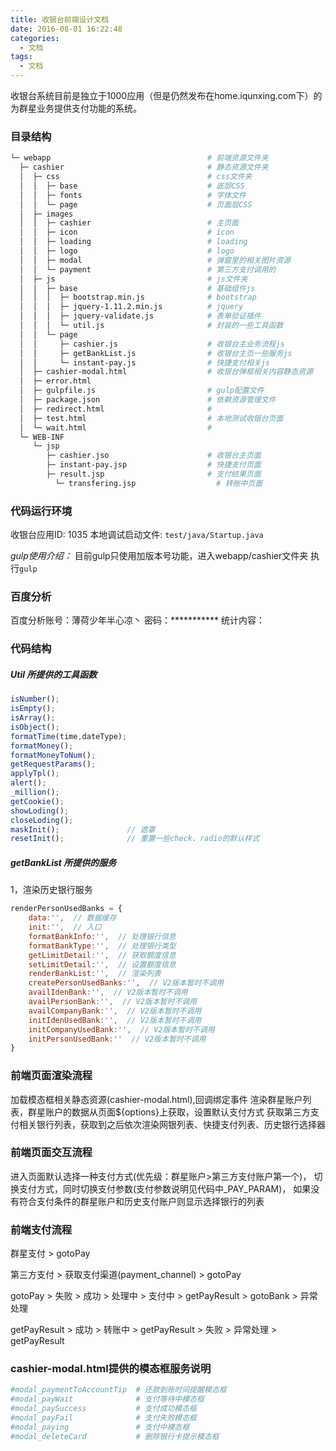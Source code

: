 ```yaml
---
title: 收银台前端设计文档
date: 2016-08-01 16:22:48
categories: 
  - 文档
tags: 
  - 文档
---
```


收银台系统目前是独立于1000应用（但是仍然发布在home.iqunxing.com下）的为群星业务提供支付功能的系统。
<!--more-->

### 目录结构

```bash
└─ webapp                                   # 前端资源文件夹
  ├─ cashier                                # 静态资源文件夹
  │  ├─ css                                 # css文件夹
  │  │  ├─ base                             # 底层CSS
  │  │  ├─ fonts                            # 字体文件
  │  │  └─ page                             # 页面层CSS
  │  ├─ images  
  │  │  ├─ cashier                          # 主页面
  │  │  ├─ icon                             # icon
  │  │  ├─ loading                          # loading
  │  │  ├─ logo                             # logo
  │  │  ├─ modal                            # 弹窗里的相关图片资源
  │  │  └─ payment                          # 第三方支付调用的
  │  ├─ js                                  # js文件夹
  │  │  ├─ base                             # 基础组件js
  │  │  │  ├─ bootstrap.min.js              # bootstrap
  │  │  │  ├─ jquery-1.11.2.min.js          # jquery
  │  │  │  ├─ jquery-validate.js            # 表单验证插件
  │  │  │  └─ util.js                       # 封装的一些工具函数
  │  │  └─ page 
  │  │     ├─ cashier.js                    # 收银台主业务流程js
  │  │     ├─ getBankList.js                # 收银台主页一些服务js
  │  │     └─ instant-pay.js                # 快捷支付相关js
  │  ├─ cashier-modal.html                  # 收银台弹框相关内容静态资源
  │  ├─ error.html                
  │  ├─ gulpfile.js                         # gulp配置文件
  │  ├─ package.json                        # 依赖资源管理文件
  │  ├─ redirect.html                       # 
  │  ├─ test.html                           # 本地测试收银台页面
  │  └─ wait.html                           #
  └─ WEB-INF
     └─ jsp                         
        ├─ cashier.jso                      # 收银台主页面
        ├─ instant-pay.jsp                  # 快捷支付页面
        ├─ result.jsp                       # 支付结果页面
	      └─ transfering.jsp                  # 转账中页面
```
### 代码运行环境

收银台应用ID: 1035
本地调试启动文件: `test/java/Startup.java`

*gulp使用介绍：*
目前gulp只使用加版本号功能，进入webapp/cashier文件夹 执行`gulp`

### 百度分析

百度分析账号：薄荷少年半心凉丶
密码：***********
统计内容：

### 代码结构

##### Util 所提供的工具函数
```javascript
isNumber();
isEmpty();
isArray();
isObject();
formatTime(time,dateType);
formatMoney();
formatMoneyToNum();
getRequestParams();
applyTpl();
alert();
_million();
getCookie();
showLoding();
closeLoding();
maskInit();               // 遮罩
resetInit();              // 重置一些check、radio的默认样式
```

##### getBankList 所提供的服务
1，渲染历史银行服务

```javascript
renderPersonUsedBanks = {
	data:'',  // 数据缓存
	init:'',  // 入口
	formatBankInfo:'',  // 处理银行信息
	formatBankType:'',  // 处理银行类型
	getLimitDetail:'',  // 获取额度信息
	setLimitDetail:'',  // 设置额度信息
	renderBankList:'',  // 渲染列表
	createPersonUsedBanks:'',  // V2版本暂时不调用
	availIdenBank:'',  // V2版本暂时不调用
	availPersonBank:'',  // V2版本暂时不调用
	availCompanyBank:'',  // V2版本暂时不调用
	initIdenUsedBank:'',  // V2版本暂时不调用
	initCompanyUsedBank:'',  // V2版本暂时不调用
	initPersonUsedBank:''  // V2版本暂时不调用
}
```

### 前端页面渲染流程

加载模态框相关静态资源(cashier-modal.html),回调绑定事件
渲染群星账户列表，群星账户的数据从页面${options}上获取，设置默认支付方式
获取第三方支付相关银行列表，获取到之后依次渲染网银列表、快捷支付列表、历史银行选择器

### 前端页面交互流程

进入页面默认选择一种支付方式(优先级：群星账户>第三方支付账户第一个)，
切换支付方式，同时切换支付参数(支付参数说明见代码中_PAY_PARAM)，
如果没有符合支付条件的群星账户和历史支付账户则显示选择银行的列表

### 前端支付流程

群星支付 > gotoPay

第三方支付 > 获取支付渠道(payment_channel) > gotoPay

gotoPay 
        > 失败
        > 成功
        > 处理中
        > 支付中 > getPayResult > gotoBank
        > 异常处理

getPayResult 
             > 成功
             > 转账中 > getPayResult
             > 失败
             > 异常处理 > getPayResult

### cashier-modal.html提供的模态框服务说明

```bash
#modal_paymentToAccountTip  # 还款到账时间提醒模态框
#modal_payWait              # 支付等待中模态框
#modal_paySuccess           # 支付成功模态框
#modal_payFail              # 支付失败模态框
#modal_paying               # 支付中模态框
#modal_deleteCard           # 删除银行卡提示模态框
```